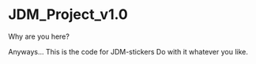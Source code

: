 # JDM_Project_v1.0
Why are you here?

Anyways... This is the code for JDM-stickers
Do with it whatever you like.
